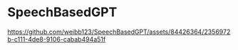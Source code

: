 # SpeechBasedGPT

https://github.com/weibb123/SpeechBasedGPT/assets/84426364/2356972b-c111-4de8-9106-cabab494a51f

